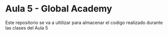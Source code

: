# Aula 5 - Global Academy

Este repositorio se va a ultilizar para almacenar el codigo realizado durante las clases del Aula 5
